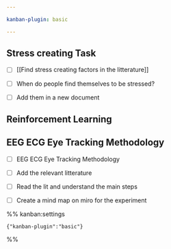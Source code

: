 ```yaml
---

kanban-plugin: basic

---
```


## Stress creating Task

- [ ] [[Find stress creating factors in the litterature]]
- [ ] When do people find themselves to be stressed?
- [ ] Add them in a new document


## Reinforcement Learning



## EEG ECG Eye Tracking Methodology

- [ ] EEG ECG Eye Tracking Methodology
- [ ] Add the relevant litterature
- [ ] Read the lit and understand the main steps
- [ ] Create a mind map on miro for the experiment




%% kanban:settings
```
{"kanban-plugin":"basic"}
```
%%